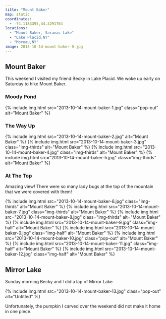 ```yaml
---
title: "Mount Baker"
map: static
coordinates:
  - -74.1183395,44.3291764
locations:
  - "Mount Baker, Saranac Lake"
  - "Lake Placid,NY"
  - "Moreau,NY"
image: 2013-10-14-mount-baker-0.jpg
---
```


## Mount Baker

This weekend I visited my friend Becky in Lake Placid. We woke up early on Saturday to hike Mount Baker.

### Moody Pond

<div class="photos">

{% include img.html src="2013-10-14-mount-baker-1.jpg" class="pop-out" alt="Mount Baker" %}

</div>

### The Way Up

<div class="photos">

{% include img.html src="2013-10-14-mount-baker-2.jpg" alt="Mount Baker" %}
{% include img.html src="2013-10-14-mount-baker-3.jpg" class="img-thirds" alt="Mount Baker" %}
{% include img.html src="2013-10-14-mount-baker-4.jpg" class="img-thirds" alt="Mount Baker" %}
{% include img.html src="2013-10-14-mount-baker-5.jpg" class="img-thirds" alt="Mount Baker" %}

</div>

### At The Top

Amazing view! There were so many lady bugs at the top of the mountain that we were covered with them!

<div class="photos">

{% include img.html src="2013-10-14-mount-baker-6.jpg" class="img-thirds" alt="Mount Baker" %}
{% include img.html src="2013-10-14-mount-baker-7.jpg" class="img-thirds" alt="Mount Baker" %}
{% include img.html src="2013-10-14-mount-baker-8.jpg" class="img-thirds" alt="Mount Baker" %}
{% include img.html src="2013-10-14-mount-baker-9.jpg" class="img-half" alt="Mount Baker" %}
{% include img.html src="2013-10-14-mount-baker-0.jpg" class="img-half" alt="Mount Baker" %}
{% include img.html src="2013-10-14-mount-baker-10.jpg" class="pop-out" alt="Mount Baker" %}
{% include img.html src="2013-10-14-mount-baker-11.jpg" class="img-half" alt="Mount Baker" %}
{% include img.html src="2013-10-14-mount-baker-12.jpg" class="img-half" alt="Mount Baker" %}

</div>

## Mirror Lake

Sunday morning Becky and I did a lap of Mirror Lake.

<div class="photos">

{% include img.html src="2013-10-14-mount-baker-13.jpg" class="pop-out" alt="Untitled" %}

</div>

Unfortunately, the pumpkin I carved over the weekend did not make it home in one piece.
